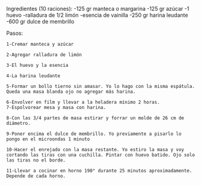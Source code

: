 
Ingredientes (10 raciones):
    -125 gr manteca o margarina
    -125 gr azúcar
    -1 huevo
    -ralladura de 1/2 limón
    -esencia de vainilla
    -250 gr harina leudante
    -600 gr dulce de membrillo



Pasos:

    1-Cremar manteca y azúcar

    2-Agregar ralladura de limón
    
    3-El huevo y la esencia

    4-La harina leudante

    5-Formar un bollo tierno sin amasar. Yo lo hago con la misma espátula. Queda una masa blanda ojo no agregar más harina.

    6-Envolver en film y llevar a la heladera mínimo 2 horas.
    7-Espolvorear mesa y masa con harina.

    8-Con las 3/4 partes de masa estirar y forrar un molde de 26 cm de diámetro.

    9-Poner encima el dulce de membrillo. Yo previamente a pisarlo lo pongo en el microondas 1 minuto

    10-Hacer el enrejado con la masa restante. Yo estiro la masa y voy cortando las tiras con una cuchilla. Pintar con huevo batido. Ojo solo las tiras no el borde.
    
    11-Llevar a cocinar en horno 190° durante 25 minutos aproximadamente. Depende de cada horno.